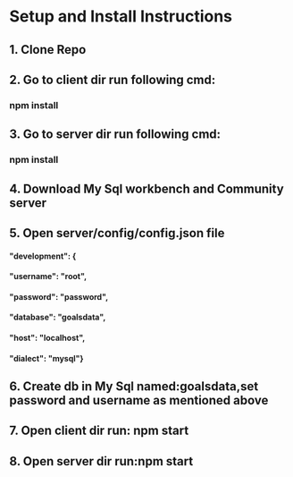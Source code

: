 # Setup and Install Instructions

## 1. Clone Repo
## 2. Go to client dir run following cmd:
### npm install
## 3. Go to server dir run following cmd:
### npm install

## 4. Download My Sql workbench and Community server
## 5. Open server/config/config.json file
#### "development": {
####  "username": "root",
####  "password": "password",
####  "database": "goalsdata",
####  "host": "localhost",
####   "dialect": "mysql"}

## 6. Create db in My Sql named:goalsdata,set password and username as mentioned above

## 7. Open client dir run: npm start
## 8. Open server dir run:npm start


  